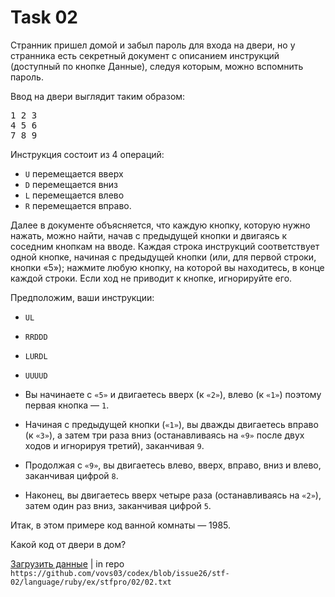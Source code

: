 # Task 02

Странник пришел домой и забыл пароль для входа на двери, но у странника есть секретный документ с описанием инструкций (доступный по кнопке Данные), следуя которым, можно вспомнить пароль.

Ввод на двери выглядит таким образом:

<pre>
1 2 3
4 5 6
7 8 9
</pre>

Инструкция состоит из 4 операций:

- `U` перемещается вверх
- `D` перемещается вниз
- `L` перемещается влево
- `R` перемещается вправо.

Далее в документе объясняется, что каждую кнопку, которую нужно нажать, можно найти, начав с предыдущей кнопки и двигаясь к соседним кнопкам на вводе. Каждая строка инструкций соответствует одной кнопке, начиная с предыдущей кнопки (или, для первой строки, кнопки «5»); нажмите любую кнопку, на которой вы находитесь, в конце каждой строки. Если ход не приводит к кнопке, игнорируйте его.

Предположим, ваши инструкции:

- `UL`
- `RRDDD`
- `LURDL`
- `UUUUD`

- Вы начинаете с `«5»` и двигаетесь вверх (к `«2»`), влево (к `«1»`) поэтому первая кнопка — `1`.
- Начиная с предыдущей кнопки (`«1»`), вы дважды двигаетесь вправо (к `«3»`), а затем три раза вниз (останавливаясь на `«9»` после двух ходов и игнорируя третий), заканчивая `9`.
- Продолжая с `«9»`, вы двигаетесь влево, вверх, вправо, вниз и влево, заканчивая цифрой `8`.
- Наконец, вы двигаетесь вверх четыре раза (останавливаясь на `«2»`), затем один раз вниз, заканчивая цифрой `5`.

Итак, в этом примере код ванной комнаты — 1985.

Какой код от двери в дом?

[Загрузить данные](https://examiner-sft.herokuapp.com/rails/active_storage/blobs/redirect/eyJfcmFpbHMiOnsibWVzc2FnZSI6IkJBaHBIQT09IiwiZXhwIjpudWxsLCJwdXIiOiJibG9iX2lkIn19--7fa06e8d2201ebd6665a0bb696393e79152ddca4/02.txt) | in repo `https://github.com/vovs03/codex/blob/issue26/stf-02/language/ruby/ex/stfpro/02/02.txt`
